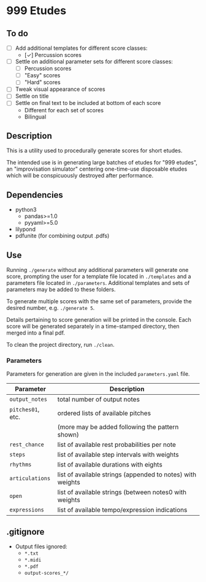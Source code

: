 # 999 Etudes

## To do

- [ ] Add additional templates for different score classes:
    - [✓] Percussion scores
- [ ] Settle on additional parameter sets for different score classes:
    - [ ] Percussion scores
    - [ ] "Easy" scores
    - [ ] "Hard" scores
- [ ] Tweak visual appearance of scores
- [ ] Settle on title
- [ ] Settle on final text to be included at bottom of each score
    - Different for each set of scores
    - Bilingual


## Description

This is a utility used to procedurally generate scores for short etudes.

The intended use is in generating large batches of etudes for "999 etudes", an "improvisation simulator" centering one-time-use disposable etudes which will be conspicuously destroyed after performance.

## Dependencies
- python3
    - pandas>=1.0
    - pyyaml>=5.0
- lilypond
- pdfunite (for combining output .pdfs) 

## Use

Running ``./generate`` without any additional parameters will generate one score, prompting the user for a template file located in ``./templates`` and a parameters file located in ``./parameters``. Additional templates and sets of parameters may be added to these folders.

To generate multiple scores with the same set of parameters, provide the desired number, e.g. ``./generate 5``.

Details pertaining to score generation will be printed in the console. Each score will be generated separately in a time-stamped directory, then merged into a final pdf.

To clean the project directory, run ``./clean``.

### Parameters

Parameters for generation are given in the included ``parameters.yaml`` file.

| Parameter           | Description                                                |
| ---                 | ---                                                        |
| ``output_notes``    | total number of output notes                               |
| ``pitches01``, etc. | ordered lists of available pitches                         |
|                     | (more may be added following the pattern shown)            |
| ``rest_chance``     | list of available rest probabilities per note              |
| ``steps``           | list of available step intervals with weights              |
| ``rhythms``         | list of available durations with eights                    |
| ``articulations``   | list of available strings (appended to notes) with weights |
| ``open``            | list of available strings (between notes0 with weights     |
| ``expressions``     | list of available tempo/expression indications             |

## .gitignore
- Output files ignored:
    - ``*.txt``
    - ``*.midi``
    - ``*.pdf``
    - ``output-scores_*/``





